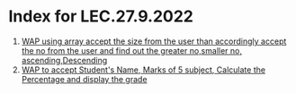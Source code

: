 # Index for LEC.27.9.2022
1. [WAP using array accept the size from the user than accordingly accept the no from the user and find out the greater no,smaller no, ascending,Descending](arraySortFromUser.java)
2. [WAP to accept Student's Name, Marks of 5 subject, Calculate the Percentage and display the grade](arrayMarksDisplay.java)